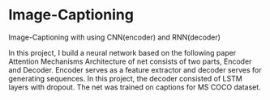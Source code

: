 # Image-Captioning
Image-Captioning with using CNN(encoder) and RNN(decoder)

In this project, I build a neural network based on the following paper Attention Mechanisms
Architecture of net consists of two parts, Encoder and Decoder. Encoder serves as a feature extractor and decoder serves for generating sequences. In this project, the decoder consisted of LSTM layers with dropout.
The net was trained on captions for MS COCO dataset.
